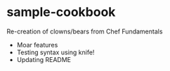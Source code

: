 # sample-cookbook

Re-creation of clowns/bears from Chef Fundamentals
- Moar features
- Testing syntax using knife!
- Updating README
